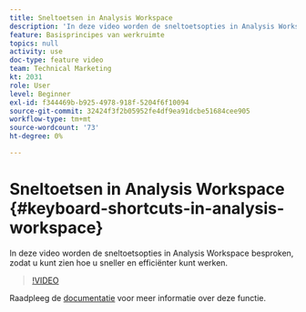 ```yaml
---
title: Sneltoetsen in Analysis Workspace
description: 'In deze video worden de sneltoetsopties in Analysis Workspace besproken, zodat u kunt zien hoe u sneller en efficiënter kunt werken. '
feature: Basisprincipes van werkruimte
topics: null
activity: use
doc-type: feature video
team: Technical Marketing
kt: 2031
role: User
level: Beginner
exl-id: f344469b-b925-4978-918f-5204f6f10094
source-git-commit: 32424f3f2b05952fe4df9ea91dcbe51684cee905
workflow-type: tm+mt
source-wordcount: '73'
ht-degree: 0%

---
```


# Sneltoetsen in Analysis Workspace {#keyboard-shortcuts-in-analysis-workspace}

In deze video worden de sneltoetsopties in Analysis Workspace besproken, zodat u kunt zien hoe u sneller en efficiënter kunt werken.

>[!VIDEO](https://video.tv.adobe.com/v/23984/?quality=12)

Raadpleeg de [documentatie](https://marketing.adobe.com/resources/help/en_US/analytics/analysis-workspace/fa_shortcut_keys.html) voor meer informatie over deze functie.

